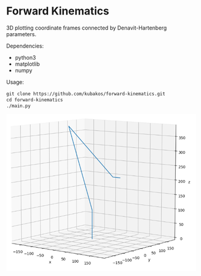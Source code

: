 # Forward Kinematics

3D plotting coordinate frames
connected by Denavit-Hartenberg parameters.

Dependencies: 
  - python3
  - matplotlib
  - numpy

Usage:
```
git clone https://github.com/kubakos/forward-kinematics.git
cd forward-kinematics
./main.py
```
![](figure.png)
